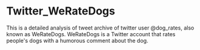# Twitter_WeRateDogs
This is a detailed analysis of tweet archive of twitter user  @dog_rates, also known as WeRateDogs. WeRateDogs is a Twitter account that rates people's dogs with a humorous comment about the dog.
